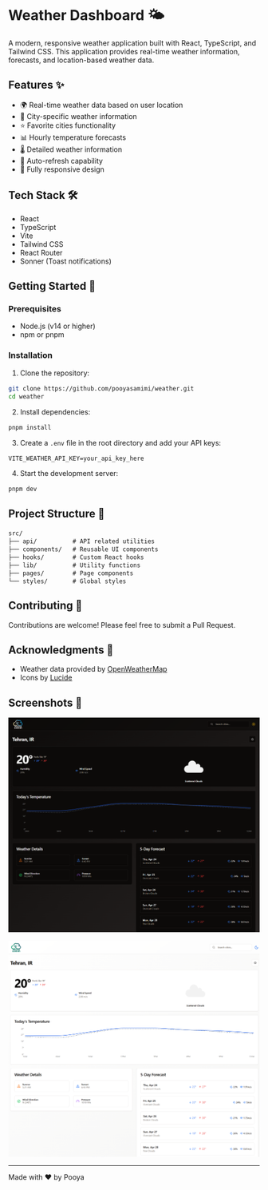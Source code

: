 # Weather Dashboard 🌤️

A modern, responsive weather application built with React, TypeScript, and Tailwind CSS. This application provides real-time weather information, forecasts, and location-based weather data.

## Features ✨

- 🌍 Real-time weather data based on user location
- 📍 City-specific weather information
- ⭐ Favorite cities functionality
- 📊 Hourly temperature forecasts
- 🌡️ Detailed weather information
- 🔄 Auto-refresh capability
- 📱 Fully responsive design

## Tech Stack 🛠️

- React
- TypeScript
- Vite
- Tailwind CSS
- React Router
- Sonner (Toast notifications)

## Getting Started 🚀

### Prerequisites

- Node.js (v14 or higher)
- npm or pnpm

### Installation

1. Clone the repository:
```bash
git clone https://github.com/pooyasamimi/weather.git
cd weather
```

2. Install dependencies:
```bash
pnpm install
```

3. Create a `.env` file in the root directory and add your API keys:
```env
VITE_WEATHER_API_KEY=your_api_key_here
```

4. Start the development server:
```bash
pnpm dev
```

## Project Structure 📁

```
src/
├── api/          # API related utilities
├── components/   # Reusable UI components
├── hooks/        # Custom React hooks
├── lib/          # Utility functions
├── pages/        # Page components
└── styles/       # Global styles
```

## Contributing 🤝

Contributions are welcome! Please feel free to submit a Pull Request.

## Acknowledgments 🙏

- Weather data provided by [OpenWeatherMap](https://openweathermap.org/)
- Icons by [Lucide](https://lucide.dev/)

## Screenshots 📸

![dark](/public/images/screan-dark.png)

![light](/public/images/screan-light.png)

---

Made with ❤️ by Pooya
